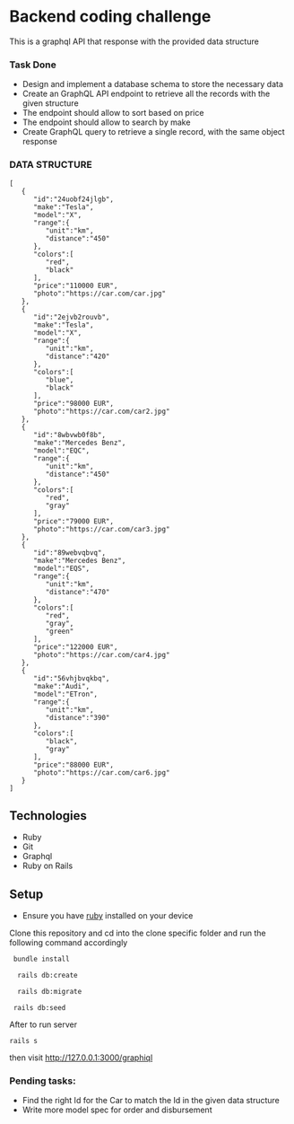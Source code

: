 # Backend coding challenge
This is a graphql API that response with the provided data structure

### Task Done
* Design and implement a database schema to store the necessary data
* Create an  GraphQL API endpoint to retrieve all the records with the given structure
* The endpoint should allow to sort based on price
* The endpoint should allow to search by make
* Create GraphQL query to retrieve a single record, with the same object response

### DATA STRUCTURE

```
[
   {
      "id":"24uobf24jlgb",
      "make":"Tesla",
      "model":"X",
      "range":{
         "unit":"km",
         "distance":"450"
      },
      "colors":[
         "red",
         "black"
      ],
      "price":"110000 EUR",
      "photo":"https://car.com/car.jpg"
   },
   {
      "id":"2ejvb2rouvb",
      "make":"Tesla",
      "model":"X",
      "range":{
         "unit":"km",
         "distance":"420"
      },
      "colors":[
         "blue",
         "black"
      ],
      "price":"98000 EUR",
      "photo":"https://car.com/car2.jpg"
   },
   {
      "id":"8wbvwb0f8b",
      "make":"Mercedes Benz",
      "model":"EQC",
      "range":{
         "unit":"km",
         "distance":"450"
      },
      "colors":[
         "red",
         "gray"
      ],
      "price":"79000 EUR",
      "photo":"https://car.com/car3.jpg"
   },
   {
      "id":"89webvqbvq",
      "make":"Mercedes Benz",
      "model":"EQS",
      "range":{
         "unit":"km",
         "distance":"470"
      },
      "colors":[
         "red",
         "gray",
         "green"
      ],
      "price":"122000 EUR",
      "photo":"https://car.com/car4.jpg"
   },
   {
      "id":"56vhjbvqkbq",
      "make":"Audi",
      "model":"ETron",
      "range":{
         "unit":"km",
         "distance":"390"
      },
      "colors":[
         "black",
         "gray"
      ],
      "price":"88000 EUR",
      "photo":"https://car.com/car6.jpg"
   }
]
```


## Technologies
  * Ruby
  * Git
  * Graphql
  * Ruby on Rails

## Setup
 - Ensure you have [ruby](https://rvm.io/rvm/install) installed on your device

  Clone this repository and cd into the clone specific folder and run the following command accordingly

   ```bash
    bundle install
   ```

  ```bash
    rails db:create 
   ```

  ```bash
    rails db:migrate
   ```

  ```
   rails db:seed
  ```

  After to run server

  ```
  rails s
  ```

  then visit http://127.0.0.1:3000/graphiql 


### Pending tasks:

- Find the right Id for the Car to match the Id in the given data structure
- Write more model spec for order and disbursement 
